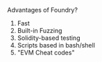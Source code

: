 Advantages of Foundry?

1. Fast
2. Built-in Fuzzing
3. Solidity-based testing
4. Scripts based in bash/shell
5. "EVM Cheat codes"
